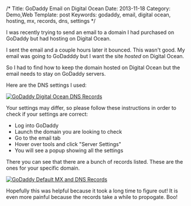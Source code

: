 /*
Title: GoDaddy Email on Digital Ocean
Date: 2013-11-18
Category: Demo,Web
Template: post
Keywords: godaddy, email, digital ocean, hosting, mx, records, dns, settings
*/

I was recently trying to send an email to a domain I had purchased on GoDaddy but had hosting on Digital Ocean.

I sent the email and a couple hours later it bounced. This wasn't good. My email was going to GoDadddy but I want the site *hosted* on Digital Ocean.

So I had to find how to keep the domain hosted on Digital Ocean but the email needs to stay on GoDaddy servers.

Here are the DNS settings I used:

<div class="center">
  <a href="http://ohdoylerules.com/content/images/do-records1.png" title="GoDaddy Digital Ocean DNS Records" target="_blank"><img src="http://ohdoylerules.com/content/images/do-records1.png" alt="GoDaddy Digital Ocean DNS Records" ></a>
</div>


Your settings may differ, so please follow these instructions in order to check if your settings are correct:

* Log into GoDaddy
* Launch the domain you are looking to check
* Go to the email tab
* Hover over tools and click "Server Settings"
* You will see a popup showing all the settings

There you can see that there are a bunch of records listed. These are the ones for your specific domain.

<div class="center">
  <a href="http://ohdoylerules.com/content/images/do-records2.png" title="GoDaddy Default MX and DNS Records" target="_blank"><img src="http://ohdoylerules.com/content/images/do-records2.png" alt="GoDaddy Default MX and DNS Records" ></a>
</div>

Hopefully this was helpful because it took a long time to figure out! It is even more painful because the records take a while to propogate. Boo!
